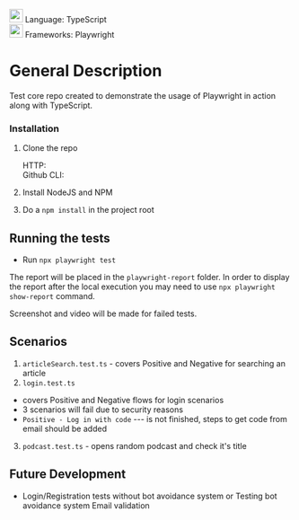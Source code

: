 <img height="24" width="24" src="https://cdn-icons-png.flaticon.com/512/5968/5968381.png" /> Language: TypeScript  
<img height="24" width="24" src="https://playwright.dev/img/playwright-logo.svg" /> Frameworks: Playwright  

# General Description
Test core repo created to demonstrate the usage of Playwright in action along with TypeScript.

### Installation
1. Clone the repo

   HTTP: ` `  
   Github CLI: ` ` 

2. Install NodeJS and NPM

3. Do a `npm install` in the project root

## Running the tests
* Run `npx playwright test`


The report will be placed in the `playwright-report` folder. In order to display the report after the local execution you may need to use `npx playwright show-report` command.

Screenshot and video will be made for failed tests.

## Scenarios
1. `articleSearch.test.ts` - covers Positive and Negative for searching an article 
2. `login.test.ts` 
* covers Positive and Negative flows for login scenarios 
* 3 scenarios will fail due to security reasons
* `Positive - Log in with code` --- is not finished, steps to get code from email should be added 
3. `podcast.test.ts` - opens random podcast and check it's title

## Future Development

* Login/Registration tests without bot avoidance system or Testing bot avoidance system Email validation